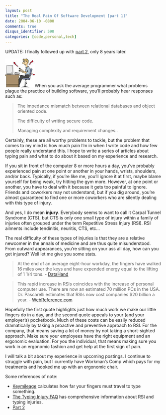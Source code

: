 ```yaml
---
layout: post
title: "The Real Pain Of Software Development [part 1]"
date: 2004-06-10 -0800
comments: true
disqus_identifier: 590
categories: [code,personal,tech]
---
```

UPDATE: I finally followed up with [part
2](http://haacked.com/archive/2012/04/16/The-Real-Pain-Of-Software-Development-2.aspx.aspx),
only 8 years later.

![Typist In Pain](/images/TypingPain.jpg)When you ask the average
programmer what problems plague the practice of building software,
you’ll probably hear responses such as:

> The impedance mismatch between relational databases and object
> oriented code.
>
> The difficulty of writing secure code.
>
> Managing complexity and requirement changes..

Certainly, these are all worthy problems to tackle, but the problem that
comes to my mind is how much pain I’m in when I write code and how few
people really understand this. I hope to write a series of articles
about typing pain and what to do about it based on my experience and
research.

If you sit in front of the computer 8 or more hours a day, you’ve
probably experienced pain at one point or another in your hands, wrists,
shoulders, and/or back. Typically, if you’re like me, you’ll ignore it
at first, maybe blame yourself for being weak, try hitting the gym more.
However, at one point or another, you have to deal with it because it
gets too painful to ignore. Friends and coworkers may not understand,
but if you dig around, you’re almost guaranteed to find one or more
coworkers who are silently dealing with this type of injury.

And yes, I do mean **injury**. Everybody seems to want to call it Carpal
Tunnel Syndrome (CTS), but CTS is only one small type of injury within a
family of injuries often grouped under the term Repetitive Stress Injury
(RSI). RSI ailments include tendinitis, neuritis, CTS, etc...

The real difficulty of these types of injuries is that they are a
relative newcomer in the annals of medicine and are thus quite
misunderstood. From outward appearances, you’re sitting on your ass all
day, how can you get injured? Well let me give you some stats.

> At the end of an average eight-hour workday, the fingers have walked
> 16 miles over the keys and have expended energy equal to the lifting
> of 1 1/4 tons. -
> [DataHand](http://www.datahand.com/overview/dhsolution.htm)

> This rapid increase in RSIs coincides with the increase of personal
> computer use. There are now an estimated 70 million PCs in the USA.
> Dr. Pascarelli estimates that RSIs now cost companies \$20 billion a
> year. - [WebReference.com](http://webreference.com/rsi.html)

Hopefully the first quote highlights just how much work we make our
little fingers do in a day, and the second quote appeals to your (and
your employer’s) pocketbook. Much of these costs can be easily reduced
dramatically by taking a proactive and preventive approach to RSI. For
the company, that means saving a lot of money by not taking a
short-sighted approach. Make sure your employees have the right
equipment and an ergonomic evaluation. For you the individual, that
means making sure you work in an ergonomic fashion and get help at the
first sign of pain.

I will talk a bit about my experience in upcoming postings. I continue
to struggle with pain, but I currently have Workman’s Comp which pays
for my treatments and hooked me up with an ergonomic chair.

Some references of note:

-   [Keymileage](http://www.integrity.com/homes/tomandkaren/Keymileage/)
    calculates how far your fingers must travel to type something.
-   [The Typing Injury FAQ](http://www.tifaq.com/) has comprehensive
    information about RSI and typing injuries.
-   [Part
    2](http://haacked.com/archive/2012/04/16/The-Real-Pain-Of-Software-Development-2.aspx.aspx)


